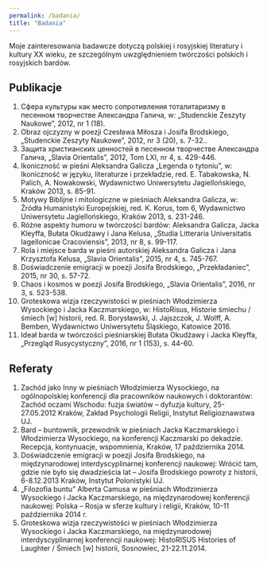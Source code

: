 ```yaml
---
permalink: /badania/
title: "Badania"
---
```


Moje zainteresowania badawcze dotyczą polskiej i rosyjskiej literatury i kultury XX wieku, ze szczególnym uwzględnieniem twórczości polskich i rosyjskich bardów.

## Publikacje
1. Сфера культуры как место сопротивления тоталитаризму в песенном творчестве Александра Галича, w: „Studenckie Zeszyty Naukowe”, 2012, nr 1 (18).
2. Obraz ojczyzny w poezji Czesława Miłosza i Josifa Brodskiego, „Studenckie Zeszyty Naukowe”, 2012, nr 3 (20), s. 7-32..
3. Защита христианских ценностей в песенном творчестве Александра Галича, „Slavia Orientalis”, 2012, Tom LXI, nr 4, s. 429-446.
4. Ikoniczność w pieśni Aleksandra Galicza „Legenda o tytoniu”, w: Ikoniczność w języku, literaturze i przekładzie, red. E. Tabakowska, N. Palich, A. Nowakowski, Wydawnictwo Uniwersytetu Jagiellońskiego, Kraków 2013, s. 85-91.
5. Motywy Biblijne i mitologiczne w pieśniach Aleksandra Galicza, w: Źródła Humanistyki Europejskiej, red. K. Korus, tom 6, Wydawnictwo Uniwersytetu Jagiellońskiego, Kraków 2013, s. 231-246.
6. Różne aspekty humoru w twórczości bardów: Aleksandra Galicza, Jacka Kleyffa, Bułata Okudżawy i Jana Kelusa, „Studia Litteraria Universitatis Iagellonicae Cracoviensis”, 2013, nr 8, s. 99-117.
7. Rola i miejsce barda w pieśni autorskiej Aleksandra Galicza i Jana Krzysztofa Kelusa, „Slavia Orientalis”, 2015, nr 4, s. 745-767.
8. Doświadczenie emigracji w poezji Josifa Brodskiego, „Przekładaniec”, 2015, nr 30, s. 57-72.
9. Chaos i kosmos w poezji Josifa Brodskiego, „Slavia Orientalis”, 2016, nr 3, s. 523-538.
10. Groteskowa wizja rzeczywistości w pieśniach Włodzimierza Wysockiego i Jacka Kaczmarskiego, w: HistoRisus, Historie śmiechu / śmiech [w] historii, red. R. Borysławski, J. Jajszczok, J. Wolff, A. Bemben, Wydawnictwo Uniwersytetu Śląskiego, Katowice 2016.
11. Ideał barda w twórczości pieśniarskiej Bułata Okudżawy i Jacka Kleyffa, „Przegląd Rusycystyczny”, 2016, nr 1 (153), s. 44-60.

## Referaty
1. Zachód jako Inny w pieśniach Włodzimierza Wysockiego, na ogólnopolskiej konferencji dla pracowników naukowych i doktorantów: Zachód  oczami Wschodu: fuzja światów – dyfuzja kultury, 25-27.05.2012 Kraków, Zakład Psychologii Religii, Instytut Religioznawstwa UJ.
2. Bard – buntownik, przewodnik w pieśniach Jacka Kaczmarskiego i Włodzimierza Wysockiego, na konferencji Kaczmarski po dekadzie. Recepcja, kontynuacje, wspomnienia, Kraków, 17 października 2014.
3. Doświadczenie emigracji w poezji Josifa Brodskiego, na międzynarodowej interdyscyplinarnej konferencji naukowej: Wrócić tam, gdzie nie było się dwadzieścia lat – Josifa Brodskiego powroty z historii, 6-8.12.2013 Kraków, Instytut Polonistyki UJ.
4. „Filozofia buntu” Alberta Camusa w pieśniach Włodzimierza Wysockiego i Jacka Kaczmarskiego, na międzynarodowej konferencji naukowej: Polska – Rosja w sferze kultury i religii, Kraków, 10-11 października 2014 r.
5. Groteskowa wizja rzeczywistości w pieśniach Włodzimierza Wysockiego i Jacka Kaczmarskiego, na międzynarodowej interdyscyplinarnej konferencji naukowej: HistoRISUS Histories of Laughter / Śmiech [w] historii, Sosnowiec, 21-22.11.2014.
